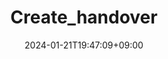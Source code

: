 ---
weight: 999
title: "Create_handover"
description: ""
icon: "article"
date: "2024-01-21T19:47:09+09:00"
lastmod: "2024-01-21T19:47:09+09:00"
draft: true
toc: true
---